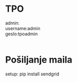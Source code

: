 # TPO

admin:</br>
username:admin</br>
geslo:tpoadmin</br>
</br>
<h1>Pošiljanje maila</h1>
setup: pip install sendgrid
